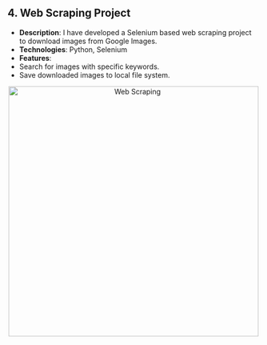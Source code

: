 ## 4. Web Scraping Project

- **Description**: I have developed a Selenium based web scraping project to download images from Google Images.
- **Technologies**: Python, Selenium
- **Features**:
- Search for images with specific keywords.
- Save downloaded images to local file system.

<div style="text-align: center;">
<img src="https://github.com/user-attachments/assets/45b07feb-e54f-479f-b104-b5520ec4b0a8" alt="Web Scraping" width="500"/>
</div>
